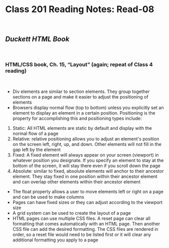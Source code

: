 # Class 201 Reading Notes: Read-08
 
## ***Duckett HTML Book***
 
### HTML/CSS book, Ch. 15, “Layout” (again; repeat of Class 4 reading)
 
- Div elements are similar to section elements. They group together sections on a page and make it easier to adjust the positioning of elements
- Browsers display normal flow (top to bottom) unless you explicitly set an element to display an element in a certain position. Positioning is the property for accomplishing this and positioning types include:

1. Static: All HTML elements are static by default and display with the normal flow of a page
2. Relative: relative positioning allows you to adjust an element's position on the screen left, right, up, and down. Other elements will not fill in the gap left by the element
3. Fixed: A fixed element will always appear on your screen (viewport) in whatever position you designate. If you specify an element to stay at the bottom of the screen, it will stay there even if you scroll down the page
4. Absolute: similar to fixed, absolute elements will anchor to their ancestor element. They stay fixed in one position within their ancestor element and can overlap other elements within their ancestor element

- The float property allows a user to move elements left or right on a page and can be used to make columns
- Pages can have fixed sizes or they can adjust according to the viewport size
- A grid system can be used to create the layout of a page
- HTML pages can use multiple CSS files. A reset page can clear all formatting that comes automatically with an HTML page. Then another CSS file can add the desired formatting. The CSS files are rendered in order, so a reset file would need to be listed first or it will clear any additional formatting you apply to a page
